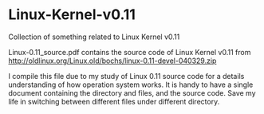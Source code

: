 # Linux-Kernel-v0.11
Collection of something related to Linux Kernel v0.11

Linux-0.11_source.pdf contains the source code of Linux Kernel v0.11 from http://oldlinux.org/Linux.old/bochs/linux-0.11-devel-040329.zip

I compile this file due to my study of Linux 0.11 source code for a details understanding of how operation system works. It is handy to have a single document containing the directory and files, and the source code. Save my life in switching between different files under different directory.
